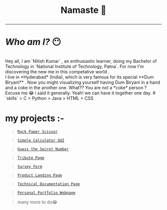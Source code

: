  <b><h1> <p align="center">Namaste 🙏 </p> </h1> </b> 
***
# *Who am I?* 😶
<br>
 Hey all, I am `Nitish Kumar` , an enthusiastic learner, doing my Bachelor of Technology in `National Institute of Technology, Patna`. For now I'm discovering the new me in this competative world
 .<br> I live in *Hyderabad* (India), which is very famous for its special **Dum Biryani** . Now you might visualizing yourself having Dum Biryani in a hand and a coke in the another one. What?? You are not a *coke* person ? Excuse me 😂 i said it generally. Yeah! we can have it together one day.
#  `skills`
 > C 
 > Python 
 > Java  
 > HTML 
 > CSS

# **my projects** :- 

 > [`Rock Paper Scissor`](https://github.com/mnk17arts/Rock-Paper-Scissor)
   
 > [`Simple Calculator GUI`](https://github.com/mnk17arts/Simple-Calculator-GUI)
  
 > [`Guess the Secret Number`](https://github.com/mnk17arts/Guess-The-Secret-Number)

> [`Tribute Page`](https://codepen.io/mnk17arts/full/abpNaMJ)

> [`Survey Form`](https://codepen.io/mnk17arts/full/ExZKGZj)

> [`Product Landing Page`](https://codepen.io/mnk17arts/full/JjEKNJO)

> [`Technical Documentation Page`](https://codepen.io/mnk17arts/full/ZELKLqQ)

> [`Personal Portfolio Webpage`](https://codepen.io/mnk17arts/full/wvgdqya)

> many more to do😂

